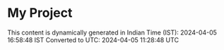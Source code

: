 # My Project

This content is dynamically generated in Indian Time (IST): 2024-04-05 16:58:48 IST
Converted to UTC: 2024-04-05 11:28:48 UTC
